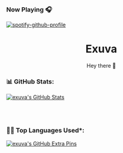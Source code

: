 
<img style="padding: 0 800px" src="https://avatars.githubusercontent.com/u/84912528?v=4" width="80">&nbsp;&nbsp;&nbsp;&nbsp;&nbsp;&nbsp;&nbsp;
### Now Playing 🎧
[![spotify-github-profile](https://spotify-github-profile.vercel.app/api/view?uid=electrowaze&cover_image=true&theme=natemoo-re)](https://spotify-github-profile.vercel.app/api/view?uid=electrowaze&redirect=true)
<p align="center">
 <h1 align="center" font-family="   poppins">Exuva</h1>
 <p align="center">Hey there 👋</p>
</p>




<!--   Stats -->
### 📊 GitHub Stats:
<a href="https://github.com/exuva">
  <img alt="exuva's GitHub Stats" src="https://github-readme-stats.vercel.app/api?username=exuva&count_private=true&show_icons=true&theme=gotham"/>
</a>


<br /><br />


<!--   Top Languages Using -->
### 👨‍💻 Top Languages Used*:
<a href="https://github.com/exuva">
 <img alt="exuva's GitHub Extra Pins" src="https://github-readme-stats.vercel.app/api/top-langs/?username=exuva&layout=compact&show_icons=true&theme=gotham"/>
</a>
&nbsp;&nbsp;&nbsp;&nbsp;&nbsp;&nbsp;&nbsp;&nbsp;&nbsp;&nbsp;&nbsp;&nbsp;&nbsp;&nbsp;&nbsp;&nbsp;&nbsp;&nbsp;&nbsp;&nbsp;&nbsp;&nbsp;&nbsp;&nbsp;&nbsp;&nbsp;&nbsp;&nbsp;&nbsp;&nbsp;&nbsp;&nbsp;&nbsp;&nbsp;&nbsp;&nbsp;&nbsp;&nbsp;&nbsp;&nbsp;&nbsp;&nbsp;&nbsp;&nbsp;&nbsp;&nbsp;&nbsp;&nbsp;&nbsp;&nbsp;&nbsp;&nbsp;&nbsp;&nbsp;&nbsp;&nbsp;&nbsp;&nbsp;&nbsp;&nbsp;&nbsp;&nbsp;&nbsp;&nbsp;&nbsp;&nbsp;&nbsp;&nbsp;&nbsp;&nbsp;&nbsp;&nbsp;&nbsp;&nbsp;&nbsp;&nbsp;&nbsp;&nbsp;&nbsp;&nbsp;&nbsp;&nbsp;&nbsp;&nbsp;&nbsp;&nbsp;&nbsp;&nbsp;&nbsp;&nbsp;&nbsp;&nbsp;&nbsp;&nbsp;&nbsp;&nbsp;&nbsp;&nbsp;&nbsp;&nbsp;&nbsp;&nbsp;&nbsp;&nbsp;&nbsp;&nbsp;&nbsp;&nbsp;&nbsp;&nbsp;&nbsp;&nbsp;&nbsp;&nbsp;&nbsp;&nbsp;&nbsp;&nbsp;&nbsp;&nbsp;&nbsp;&nbsp;&nbsp;&nbsp;&nbsp;&nbsp;&nbsp;&nbsp;&nbsp;
